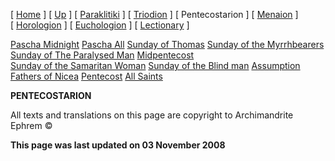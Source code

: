 \[ [Home](index.md) \] \[ [Up](liturgic.md) \] \[ [Paraklitiki](oktoich.md) \] \[ [Triodion](triodion.md) \] \[ Pentecostarion \] \[ [Menaion](menaion.md) \] \[ [Horologion](horologion.md) \] \[ [Euchologion](eucholog.md) \] \[ [Lectionary](lectionary.md) \]

[Pascha Midnight](PaschaN.md)
[Pascha All](pascha.md)
[Sunday of Thomas](ThomasSun.md)
[Sunday of the Myrrhbearers](myrrh-sun.md)
[Sunday of The Paralysed Man](ParalSun.md)
[Midpentecost](midpent.md)
[Sunday of the Samaritan Woman](SamarSun.md)
[Sunday of the Blind man](blindsunday.md)
[Assumption](assumpti.md)
[Fathers of Nicea](fathers.md)
[Pentecost](PentAll.md)
[All Saints](allsaints.md)

**PENTECOSTARION**

All texts and translations on this page are copyright to
Archimandrite Ephrem ©

**This page was last updated on 03 November 2008**
